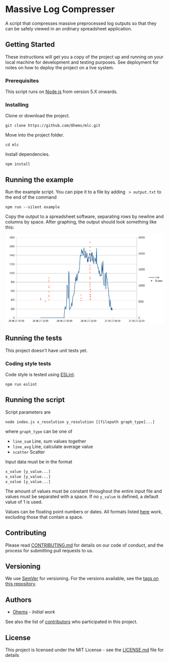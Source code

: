 # Massive Log Compresser

A script that compresses massive preprocessed log outputs so that they can be safely viewed in an ordinary spreadsheet application.

## Getting Started

These instructions will get you a copy of the project up and running on your local machine for development and testing purposes. See deployment for notes on how to deploy the project on a live system.

### Prerequisites

This script runs on [Node.js](https://nodejs.org/en/) from version 5.X onwards.

### Installing

Clone or download the project.

```
git clone https://github.com/Ohems/mlc.git
```

Move into the project folder.

```
cd mlc
```

Install dependencies.

```
npm install
```

## Running the example

Run the example script. You can pipe it to a file by adding ` > output.txt` to the end of the command

```
npm run --silent example
```

Copy the output to a spreadsheet software, separating rows by newline and columns by space. After graphing, the output should look something like this:

![Example graph](example/graph.png "Example Graph")

## Running the tests

This project doesn't have unit tests yet.

### Coding style tests

Code style is tested using [ESLint](http://eslint.org/).

```
npm run eslint
```

## Running the script

Script parameters are

```
node index.js x_resolution y_resolution [[filepath graph_type]...]
```

where `graph_type` can be one of
* `line_sum` Line, sum values together
* `line_avg` Line, calculate average value
* `scatter` Scatter

Input data must be in the format

```
x_value [y_value...]
x_value [y_value...]
x_value [y_value...]
```

The amount of values must be constant throughout the entire input file and values must be separated with a space. If no `y_value` is defined, a default value of 1 is used.

Values can be floating point numbers or dates. All formats listed [here](https://momentjs.com/docs/#/parsing/string/) work, excluding those that contain a space.

## Contributing

Please read [CONTRIBUTING.md](CONTRIBUTING.md) for details on our code of conduct, and the process for submitting pull requests to us.

## Versioning

We use [SemVer](http://semver.org/) for versioning. For the versions available, see the [tags on this repository](https://github.com/Ohems/mlc/releases).

## Authors

* [Ohems](https://github.com/Ohems) - *Initial work*

See also the list of [contributors](https://github.com/Ohems/mlc/graphs/contributors) who participated in this project.

## License

This project is licensed under the MIT License - see the [LICENSE.md](LICENSE.md) file for details
